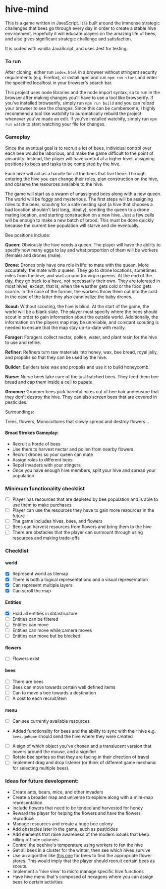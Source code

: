 # hive-mind
This is a game written in JavaScript. It is built around the
immense strategic challenges that bees go through every day in order to
create a stable hive environment. Hopefully it will educate players on the
amazing life of bees, and also gives significant strategic challenge and
satisfaction.

It is coded with vanilla JavaScript, and uses Jest for testing.

### To run
After cloning, either run `index.html` in a browser without stringent
security requirements (e.g. Firefox), or install npm and run
`npm run start` and enter the specified localhost in your browser's search
bar. 

This project uses node libraries and the node import syntax, so to run in the browser after making changes you'll have to use a tool like browserify. If you've installed browserify, simply run `npm run build` and you can reload your browser to see the changes. Since this can be cumbersome, I highly recommend a tool like watchify to auromatically rebuild the project whenever you've made an edit. If you've installed watchify, simply run `npm run watch` to start watching your file for changes. 

### Gameplay

Since the eventual goal is to recruit a lot of bees, individual control over each bee would be laborious, and make the game difficult to the point of absurdity. Instead, the player will have control at a higher level, assigning positions to bees and tasks to be completed by the hive.

Each hive will act as a handle for all the bees that live there. Through entering the hive you can change their roles, plan construction on the hive, and observe the resources available to the hive.

The game will start as a swarm of unassigned bees along with a new queen. The world will be foggy and mysterious. The first steps will be assigning roles to the bees, scouting for a safe nesting spot (a hive that chooses a bad location shouldn't last long, ideally), sending the queen to a drone mating location, and starting construction on a new hive. Just a few cells will be enough to make a new batch of brood. This must be done quickly because the current bee population will starve and die eventually.

Bee positions include:

**Queen:** Obviously the hive needs a queen. The player will have the ability to specify how many eggs to lay and what proportion of them will be workers (female) and drones (male).

**Drone:** Drones only have one role in life: to mate with the queen. More accurately, the mate with *a* queen. They go to drone locations, sometimes miles from the hive, and wait around for virgin queens. At the end of the day, they go back to a have, not necessarily their own. They are tolerated in most hives, except, that is, when the weather gets cold or the food gets scarce. In the case of the former, the workers throw them out into the cold. In the case of the latter they also cannibalize the baby drones.

**Scout:** Without scouting, the hive is blind. At the start of the game, the world will be a blank slate. The player must specify where  the bees should scout in order to gain information about the outside world. Additionally, the information on the players map may be unreliable, and constant scouting is needed to ensure that the map stay up-to-date with reality.

**Forager:** Foragers collect nectar, pollen, water, and plant resin for the hive to use and refine.

**Refiner:** Refiners turn raw materials into honey, wax, bee bread, royal jelly, and propolis so that they can be used by the hive.

**Builder:** Builders take wax and propolis and use it to build honeycomb.

**Nurse:** Nurse bees take care of the just hatched bees. They feed them bee bread and cap them inside a cell to pupate.

**Groomer:** Groomer bees pick harmful mites out of bee hair and ensure that they don't destroy the hive. They can also screen bees that are covered in pesticides.

Surroundings:

Trees,
flowers,
Monocultures that slowly spread and destroy flowers...

#### Broad Strokes Gameplay:
* Recruit a horde of bees
* Use them to harvest nectar and pollen from nearby flowers
* Recruit drones so your queen can mate
* Assign roles to different bees
* Repel invaders with your stingers
* Once you have enough hive members, split your hive and spread your population

### Minimum functionality checklist
* [ ] Player has resources that are depleted by bee population and is able to use them to make purchases
* [ ] Player can use the resources they have to gain more resources in the future
* [ ] The game includes hives, bees, and flowers
* [ ] Bees can harvest resources from flowers and bring them to the hive
* [ ] There are obstacles that the player can surmount through using resources and making trade-offs

### Checklist
#### world
* [x] Represent world as tilemap
* [x] There is both a logical representationo and a visual representation
* [x] Can represent multiple layers
* [x] Can scroll the map
#### Entities
* [x] Hold all entities in datastructure
* [ ] Entities can be filtered
* [ ] Entities can move
* [ ] Entities can move while camera moves
* [ ] Entities can move but be blocked
#### flowers
* [ ] Flowers exist
#### bees
* [ ] There are bees
* [ ] Bees can move towards certain well defined items 
* [ ] Can to move a bee towards a destination
* [ ] A cost to each recruit/item
#### menu
* [ ] Can see currently available resources
* Added functionality for bees and the ability to sync with their hive
e.g. `bees.goHome` should send the hive where they were created
* [ ] A sign of which object you've chosen and a translucent version that hovers
around the mouse, and a signifier
* [ ] Rotate bee sprites so that they are facing in their direction of travel
* [ ] Implement drag and drop listener (or think of different game mechanic for
  selecting multiple bees).

### Ideas for future development:
* Create ants, bears, mice, and other invaders
* Create a broader map and universe to explore along with a
mini-map representation.
* Include flowers that need to be tended and harvested for honey
* Reward the player for helping the flowers and have the flowers reproduce
* Manage resources and create a huge bee colony
* Add obstacles later in the game, such as pesticides
* Add elements that raise awareness of the modern issues that keep killing off
bee colonies.
* Control the beehive's temperature using workers to fan the hive
* Get all bees in a cluster for the winter, then see which hives survive
* Use an algorithm like [this one](https://en.wikipedia.org/wiki/Bees_algorithm)
for bees to find the appropriate flower stores. This would imply that the player
should recruit certain bees as scouts.
* Implement a 'hive view' to micro manage specific hive functions
* Have hive menu that's composed of hexagons where you can assign bees to certain activities

